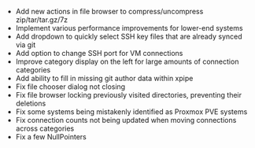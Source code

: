 - Add new actions in file browser to compress/uncompress zip/tar/tar.gz/7z
- Implement various performance improvements for lower-end systems
- Add dropdown to quickly select SSH key files that are already synced via git
- Add option to change SSH port for VM connections
- Improve category display on the left for large amounts of connection categories
- Add ability to fill in missing git author data within xpipe
- Fix file chooser dialog not closing
- Fix file browser locking previously visited directories, preventing their deletions
- Fix some systems being mistakenly identified as Proxmox PVE systems
- Fix connection counts not being updated when moving connections across categories
- Fix a few NullPointers
